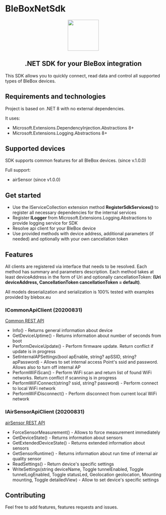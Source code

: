 # BleBoxNetSdk

<div style="text-align: center"><img src="http://blebox.eu/wp-content/themes/blebox/includes/img/logo.svg" height="100px">
<h2>.NET SDK for your BleBox integration</h2>
</div>

This SDK allows you to quickly connect, read data and control all supported types of BleBox devices.

## Requirements and technologies

Project is based on .NET 8 with no external dependencies.   

It uses:

* Microsoft.Extensions.DependencyInjection.Abstractions 8+
* Microsoft.Extensions.Logging.Abstractions 8+

## Supported devices

SDK supports common features for all BleBox devices. (since v.1.0.0)  

Full support:

* airSensor (since v1.0.0)

## Get started

* Use the IServiceCollection extension method **RegisterSdkServices()** to register all necessary dependencies for the internal services
* Register **ILogger** from Microsoft.Extensions.Logging.Abstractions to provide logging service for SDK
* Resolve api client for your BleBox device
* Use provided methods with device address, additional parameters (if needed) and optionally with your own cancellation token

## Features

All clients are registered via interface that needs to be resolved. Each method has summary and parameters description. Each method takes at least deviceAddress in the form of Uri and optionally cancellationToken: **(Uri deviceAddress, CancellationToken cancellationToken = default)**.   

All models deserialization and serialization is 100% tested with examples provided by blebox.eu

### ICommonApiClient (20200831)

[Common REST API](https://technical.blebox.eu/openapi_airsensor/openAPI_airSensor_20200831.html#tag/General)

* Info() - Returns general information about device
* GetDeviceUptime() - Returns information about number of seconds from boot
* PerformDeviceUpdate() - Perform firmware update. Return conflict if update is in progress
* SetInternalAPSettings(bool apEnable, string? apSSID, string? apPassword) - Allows to set internal access Point's ssid and password. Allows also to turn off internal AP
* PerformWiFiScan() - Perform WiFi scan and return list of found WiFi networks. Return conflict if scanning is in progress
* PerformWiFiConnect(string? ssid, string? password) - Perform connect to local WiFi network
* PerformWiFiDisconnect() - Perform disconnect from current local WiFi network

### IAirSensorApiClient (20200831)

[airSensor REST API](https://technical.blebox.eu/openapi_airsensor/openAPI_airSensor_20200831.html#tag/State)

* ForceSensorMeasurement() - Allows to force measurement immediately
* GetDeviceState() - Returns information about sensors
* GetExtendedDeviceState() - Returns extended information about sensors
* GetSensorRuntime() - Returns information about run time of internal air quality sensor
* ReadSettings() - Return device's specific settings
* WriteSettings(string deviceName, Toggle tunnelEnabled, Toggle tunnelLogEnabled, Toggle statusLed, Geolocation geolocation, Mounting mounting, Toggle detailedView) - Allow to set device's specific settings

## Contributing

Feel free to add features, features requests and issues.